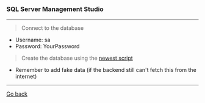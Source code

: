 ### **SQL Server Management Studio**
---
> Connect to the database
- Username: sa
- Password: YourPassword
> Create the database using the [newest script](/OMGDB_autoincr_noWeatherTypeTable.sql)
- Remember to add fake data (if the backend still can't fetch this from the internet)
---
[Go back](/WeatherWebAPI/WeatherWebAPI/Documentation/README.md)